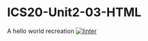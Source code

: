 # ICS20-Unit2-03-HTML
A hello world recreation
 [![linter](https://github.com/<Nash-Villarta>/<ICS20-Unit2-03-HTML>/workflows/linter/badge.svg)](https://github.com/marketplace/actions/super-linter) 
